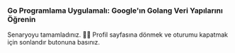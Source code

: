 ### Go Programlama Uygulamalı: Google'ın Golang Veri Yapılarını Öğrenin

Senaryoyu tamamladınız. 👏🏻
Profil sayfasına dönmek ve oturumu kapatmak için sonlandır butonuna basınız.  